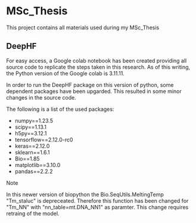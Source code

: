 # MSc_Thesis
This project contains all materials used during my MSc_Thesis


## DeepHF
For easy access, a Google colab notebook has been created providing all source code to replicate the steps taken in this research. As of this writing, the Python version of the Google colab is 3.11.11. 

In order to run the DeepHF package on this version of python, some dependent packages have been upgarded. This resulted in some minor changes in the source code.

The following is a list of the used packages:

* numpy==1.23.5
* scipy==1.13.1
* h5py==3.12.1
* tensorflow==2.12.0-rc0
* keras==2.12.0
* sklearn==1.6.1
* Bio==1.85
* matplotlib==3.10.0
* pandas==2.2.2

> [!NOTE]
> In this newer version of biopython the Bio.SeqUtils.MeltingTemp "Tm_staluc" is depreceated. Therefore this function has been changed for "Tm_NN" with "nn_table=mt.DNA_NN1" as paramter. This change requires retraing of the model.
